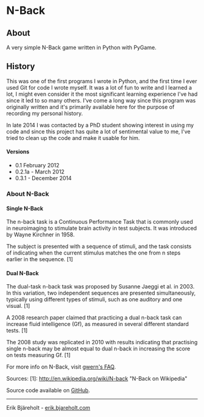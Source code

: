 # N-Back

## About
A very simple N-Back game written in Python with PyGame.

## History
This was one of the first programs I wrote in Python, and the first time I ever used Git for code I wrote myself.
It was a lot of fun to write and I learned a lot, I might even consider it the most significant learning experience
I've had since it led to so many others.
I've come a long way since this program was originally written and it's primarily available here for the purpose
of recording my personal history.

In late 2014 I was contacted by a PhD student showing interest in using my code and since this project has quite
a lot of sentimental value to me, I've tried to clean up the code and make it usable for him.

#### Versions
 - 0.1 February 2012
 - 0.2.1a - March 2012
 - 0.3.1 - December 2014   

### About N-Back

#### Single N-Back
The n-back task is a Continuous Performance Task that is commonly used in 
neuroimaging to stimulate brain activity in test subjects. It was introduced 
by Wayne Kirchner in 1958.

The subject is presented with a sequence of stimuli, and the task consists of 
indicating when the current stimulus matches the one from n steps earlier in 
the sequence. [1]

#### Dual N-Back
The dual-task n-back task was proposed by Susanne Jaeggi et al. in 2003.
In this variation, two independent sequences are presented simultaneously, 
typically using different types of stimuli, such as one auditory and one visual. [1]

A 2008 research paper claimed that practicing a dual n-back task can increase 
fluid intelligence (Gf), as measured in several different standard tests. [1]

The 2008 study was replicated in 2010 with results indicating that practising 
single n-back may be almost equal to dual n-back in increasing the score on 
tests measuring Gf. [1]


For more info on N-Back, visit [gwern's FAQ](http://www.gwern.net/DNB%20FAQ).

Sources:
[1]: <http://en.wikipedia.org/wiki/N-back> "N-Back on Wikipedia"


Source code available on [GitHub](https://github.com/ErikBjare/N-Back/).


---------------------
Erik Bjäreholt - [erik.bjareholt.com](http://erik.bjareholt.com/)